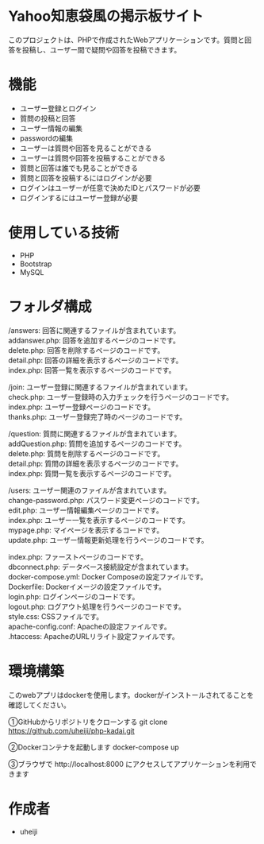 # Yahoo知恵袋風の掲示板サイト

 このプロジェクトは、PHPで作成されたWebアプリケーションです。質問と回答を投稿し、ユーザー間で疑問や回答を投稿できます。

# 機能 
* ユーザー登録とログイン
* 質問の投稿と回答
* ユーザー情報の編集
* passwordの編集
* ユーザーは質問や回答を見ることができる
* ユーザーは質問や回答を投稿することができる
* 質問と回答は誰でも見ることができる
* 質問と回答を投稿するにはログインが必要
* ログインはユーザーが任意で決めたIDとパスワードが必要
* ログインするにはユーザー登録が必要




# 使用している技術
 
* PHP
* Bootstrap
* MySQL

# フォルダ構成
/answers: 回答に関連するファイルが含まれています。  
addanswer.php: 回答を追加するページのコードです。  
delete.php: 回答を削除するページのコードです。  
detail.php: 回答の詳細を表示するページのコードです。  
index.php: 回答一覧を表示するページのコードです。  

/join: ユーザー登録に関連するファイルが含まれています。  
check.php: ユーザー登録時の入力チェックを行うページのコードです。  
index.php: ユーザー登録ページのコードです。  
thanks.php: ユーザー登録完了時のページのコードです。  

/question: 質問に関連するファイルが含まれています。  
addQuestion.php: 質問を追加するページのコードです。  
delete.php: 質問を削除するページのコードです。  
detail.php: 質問の詳細を表示するページのコードです。  
index.php: 質問一覧を表示するページのコードです。  

/users: ユーザー関連のファイルが含まれています。  
change-password.php: パスワード変更ページのコードです。  
edit.php: ユーザー情報編集ページのコードです。  
index.php: ユーザー一覧を表示するページのコードです。  
mypage.php: マイページを表示するコードです。  
update.php: ユーザー情報更新処理を行うページのコードです。  

index.php: ファーストページのコードです。  
dbconnect.php: データベース接続設定が含まれています。  
docker-compose.yml: Docker Composeの設定ファイルです。  
Dockerfile: Dockerイメージの設定ファイルです。  
login.php: ログインページのコードです。  
logout.php: ログアウト処理を行うページのコードです。  
style.css: CSSファイルです。  
apache-config.conf: Apacheの設定ファイルです。  
.htaccess: ApacheのURLリライト設定ファイルです。  

# 環境構築
このwebアプリはdockerを使用します。dockerがインストールされてることを確認してください。

①GitHubからリポジトリをクローンする
git clone  https://github.com/uheiji/php-kadai.git

②Dockerコンテナを起動します
docker-compose up 

③ブラウザで http://localhost:8000 にアクセスしてアプリケーションを利用できます


# 作成者 

* uheiji
